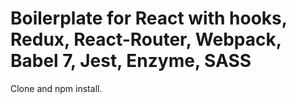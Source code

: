 # Boilerplate for React with hooks, Redux, React-Router, Webpack, Babel 7, Jest, Enzyme, SASS

Clone and npm install.